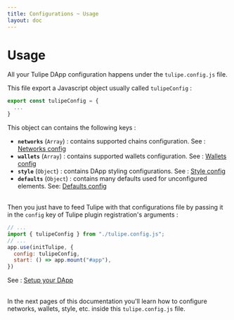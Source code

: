 ```yaml
---
title: Configurations ~ Usage
layout: doc
---
```



# Usage

All your Tulipe DApp configuration happens under the `tulipe.config.js` file.

This file export a Javascript object usually called `tulipeConfig` :
```js
export const tulipeConfig = {
  ...
}
```

This object can contains the following keys :
- **`networks`** (`Array`) : contains supported chains configuration. See : [Networks config](/guide/configurations/networks)
- **`wallets`** (`Array`) : contains supported wallets configuration. See : [Wallets config](/guide/configurations/wallets)
- **`style`** (`Object`) : contains DApp styling configurations. See : [Style config](/guide/configurations/style)
- **`defaults`** (`Object`) : contains many defaults used for unconfigured elements. See: [Defaults config](/guide/configurations/defaults)
<br/><br/>

Then you just have to feed Tulipe with that configurations file by passing it in the `config` key of Tulipe plugin registration's arguments :
```js
// ...
import { tulipeConfig } from "./tulipe.config.js";
// ...
app.use(initTulipe, {
  config: tulipeConfig,
  start: () => app.mount("#app"),
})
```

See : [Setup your DApp](/guide/get-started/setup-your-dapp)
<br/><br/>

In the next pages of this documentation you'll learn how to configure networks, wallets, style, etc. inside this `tulipe.config.js` file.
